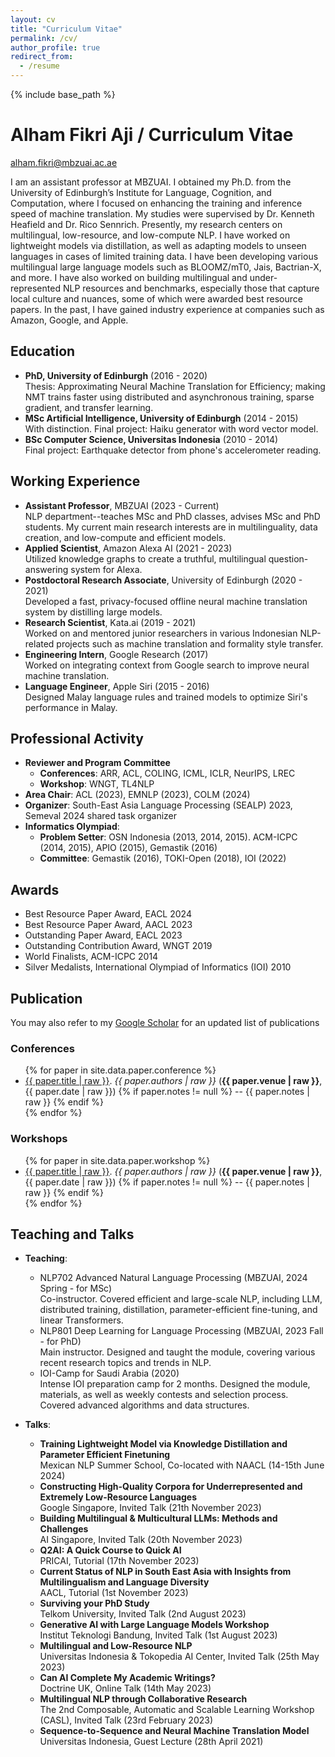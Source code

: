 ```yaml
---
layout: cv
title: "Curriculum Vitae"
permalink: /cv/
author_profile: true
redirect_from:
  - /resume
---
```


{% include base_path %}
# Alham Fikri Aji / Curriculum Vitae

[alham.fikri@mbzuai.ac.ae](mailto:alham.fikri@mbzuai.ac.ae)

I am an assistant professor at MBZUAI. I obtained my Ph.D. from the University of Edinburgh’s Institute for Language, Cognition, and Computation, where I focused on enhancing the training and inference speed of machine translation. My studies were supervised by Dr. Kenneth Heafield and Dr. Rico Sennrich. Presently, my research centers on multilingual, low-resource, and low-compute NLP. I have worked on lightweight models via distillation, as well as adapting models to unseen languages in cases of limited training data.
I have been developing various multilingual large language models such as BLOOMZ/mT0, Jais, Bactrian-X, and more. I have also worked on building multilingual and under-represented NLP resources and benchmarks, especially those that capture local culture and nuances, some of which were awarded best resource papers.
In the past, I have gained industry experience at companies such as Amazon, Google, and Apple.

## Education

* **PhD, University of Edinburgh** (2016 - 2020)\
<span class='desc'>Thesis: Approximating Neural Machine Translation for Efficiency; making NMT trains faster using distributed and asynchronous training, sparse gradient, and transfer learning.</span>
* **MSc Artificial Intelligence, University of Edinburgh** (2014 - 2015)\
<span class='desc'>With distinction. Final project: Haiku generator with word vector model.</span>
* **BSc Computer Science, Universitas Indonesia** (2010 - 2014)\
<span class='desc'>Final project: Earthquake detector from phone's accelerometer reading.</span>

## Working Experience

* **Assistant Professor**, MBZUAI (2023 - Current)\
  NLP department--teaches MSc and PhD classes, advises MSc and PhD students. My current main research interests are in multilinguality, data creation, and low-compute and efficient models.
* **Applied Scientist**, Amazon Alexa AI (2021 - 2023)\
  Utilized knowledge graphs to create a truthful, multilingual question-answering system for Alexa.
* **Postdoctoral Research Associate**, University of Edinburgh (2020 - 2021)\
 Developed a fast, privacy-focused offline neural machine translation system by distilling large models.
* **Research Scientist**, Kata.ai (2019 - 2021)\
  Worked on and mentored junior researchers in various Indonesian NLP-related projects such as machine translation and formality style transfer. 
* **Engineering Intern**, Google Research (2017)\
  Worked on integrating context from Google search to improve neural machine translation.
* **Language Engineer**, Apple Siri (2015 - 2016)\
  Designed Malay language rules and trained models to optimize Siri's performance in Malay. 

## Professional Activity

* **Reviewer and Program Committee**
  * **Conferences**: ARR, ACL, COLING, ICML, ICLR, NeurIPS, LREC
  * **Workshop**: WNGT, TL4NLP
* **Area Chair**: ACL (2023), EMNLP (2023), COLM (2024)
* **Organizer**: South-East Asia Language Processing (SEALP) 2023, Semeval 2024 shared task organizer
* **Informatics Olympiad**:
  * **Problem Setter**: OSN Indonesia (2013, 2014, 2015). ACM-ICPC (2014, 2015), APIO (2015), Gemastik (2016)
  * **Committee**: Gemastik (2016), TOKI-Open (2018), IOI (2022)

## Awards
* Best Resource Paper Award, EACL 2024
* Best Resource Paper Award, AACL 2023
* Outstanding Paper Award, EACL 2023
* Outstanding Contribution Award, WNGT 2019
* World Finalists, ACM-ICPC 2014
* Silver Medalists, International Olympiad of Informatics (IOI) 2010
<div class="page-break"></div>

## Publication

You may also refer to my [Google Scholar](https://scholar.google.ca/citations?hl=en&user=0Cyfqv4AAAAJ&view_op=list_works&sortby=pubdate) for an updated list of publications
### Conferences

<ul>
{% for paper in site.data.paper.conference %}
<li> <a href="{{ paper.url }}">{{ paper.title | raw }}</a>. <i>{{ paper.authors | raw }}</i> (<b>{{ paper.venue | raw }}</b>, {{ paper.date | raw }})
{% if paper.notes != null %} -- {{ paper.notes | raw }}
{% endif %}
</li>
{% endfor %}
</ul>

### Workshops
<ul>
{% for paper in site.data.paper.workshop %}
<li> <a href="{{ paper.url }}">{{ paper.title | raw }}</a>. <i>{{ paper.authors | raw }}</i> (<b>{{ paper.venue | raw }}</b>, {{ paper.date | raw }})
{% if paper.notes != null %} -- {{ paper.notes | raw }}
{% endif %}
</li>
{% endfor %}
</ul>


## Teaching and Talks

* **Teaching**:
  * NLP702 Advanced Natural Language Processing (MBZUAI, 2024 Spring - for MSc)\
    Co-instructor. Covered efficient and large-scale NLP, including LLM, distributed training, distillation, parameter-efficient fine-tuning, and linear Transformers.
  * NLP801 Deep Learning for Language Processing (MBZUAI, 2023 Fall - for PhD)\
    Main instructor. Designed and taught the module, covering various recent research topics and trends in NLP.
  * IOI-Camp for Saudi Arabia (2020)\
    Intense IOI preparation camp for 2 months. Designed the module, materials, as well as weekly contests and selection process. Covered advanced algorithms and data structures.

* **Talks**:
  * **Training Lightweight Model via Knowledge Distillation and Parameter Efficient Finetuning**\
    Mexican NLP Summer School, Co-located with NAACL (14-15th June 2024) 
  * **Constructing High-Quality Corpora for Underrepresented and Extremely Low-Resource
Languages**\
    Google Singapore, Invited Talk (21th November 2023)  
  * **Building Multilingual & Multicultural LLMs: Methods and Challenges**\
    AI Singapore, Invited Talk (20th November 2023)
  * **Q2AI: A Quick Course to Quick AI**\
    PRICAI, Tutorial (17th November 2023)
  * **Current Status of NLP in South East Asia with Insights from Multilingualism and Language Diversity**\
    AACL, Tutorial (1st November 2023)
  * **Surviving your PhD Study**\
    Telkom University, Invited Talk (2nd August 2023)
  * **Generative AI with Large Language Models Workshop**\
    Institut Teknologi Bandung, Invited Talk (1st August 2023)
  * **Multilingual and Low-Resource NLP**\
    Universitas Indonesia & Tokopedia AI Center, Invited Talk (25th May 2023)
  * **Can AI Complete My Academic Writings?**\
    Doctrine UK, Online Talk (14th May 2023)
  * **Multilingual NLP through Collaborative Research**\
    The 2nd Composable, Automatic and Scalable Learning Workshop (CASL), Invited Talk (23rd February 2023)
  * **Sequence-to-Sequence and Neural Machine Translation Model**\
    Universitas Indonesia, Guest Lecture (28th April 2021)
